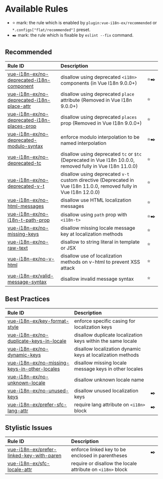 # Available Rules

- :star: mark: the rule which is enabled by `plugin:vue-i18n-ex/recommended` or `*.configs["flat/recommended"]` preset.
- :black_nib: mark: the rule which is fixable by `eslint --fix` command.

## Recommended

<!--prettier-ignore-->
| Rule ID | Description |    |
|:--------|:------------|:---|
| [vue-i18n-ex/<wbr>no-deprecated-i18n-component](./no-deprecated-i18n-component.html) | disallow using deprecated `<i18n>` components (in Vue I18n 9.0.0+) | :star::black_nib: |
| [vue-i18n-ex/<wbr>no-deprecated-i18n-place-attr](./no-deprecated-i18n-place-attr.html) | disallow using deprecated `place` attribute (Removed in Vue I18n 9.0.0+) | :star: |
| [vue-i18n-ex/<wbr>no-deprecated-i18n-places-prop](./no-deprecated-i18n-places-prop.html) | disallow using deprecated `places` prop (Removed in Vue I18n 9.0.0+) | :star: |
| [vue-i18n-ex/<wbr>no-deprecated-modulo-syntax](./no-deprecated-modulo-syntax.html) | enforce modulo interpolation to be named interpolation | :star::black_nib: |
| [vue-i18n-ex/<wbr>no-deprecated-tc](./no-deprecated-tc.html) | disallow using deprecated `tc` or `$tc` (Deprecated in Vue I18n 10.0.0, removed fully in Vue I18n 11.0.0) | :star: |
| [vue-i18n-ex/<wbr>no-deprecated-v-t](./no-deprecated-v-t.html) | disallow using deprecated `v-t` custom directive (Deprecated in Vue I18n 11.0.0, removed fully in Vue I18n 12.0.0) | :star: |
| [vue-i18n-ex/<wbr>no-html-messages](./no-html-messages.html) | disallow use HTML localization messages | :star: |
| [vue-i18n-ex/<wbr>no-i18n-t-path-prop](./no-i18n-t-path-prop.html) | disallow using `path` prop with `<i18n-t>` | :star::black_nib: |
| [vue-i18n-ex/<wbr>no-missing-keys](./no-missing-keys.html) | disallow missing locale message key at localization methods | :star: |
| [vue-i18n-ex/<wbr>no-raw-text](./no-raw-text.html) | disallow to string literal in template or JSX | :star: |
| [vue-i18n-ex/<wbr>no-v-html](./no-v-html.html) | disallow use of localization methods on v-html to prevent XSS attack | :star: |
| [vue-i18n-ex/<wbr>valid-message-syntax](./valid-message-syntax.html) | disallow invalid message syntax | :star: |

## Best Practices

<!--prettier-ignore-->
| Rule ID | Description |    |
|:--------|:------------|:---|
| [vue-i18n-ex/<wbr>key-format-style](./key-format-style.html) | enforce specific casing for localization keys |  |
| [vue-i18n-ex/<wbr>no-duplicate-keys-in-locale](./no-duplicate-keys-in-locale.html) | disallow duplicate localization keys within the same locale |  |
| [vue-i18n-ex/<wbr>no-dynamic-keys](./no-dynamic-keys.html) | disallow localization dynamic keys at localization methods |  |
| [vue-i18n-ex/<wbr>no-missing-keys-in-other-locales](./no-missing-keys-in-other-locales.html) | disallow missing locale message keys in other locales |  |
| [vue-i18n-ex/<wbr>no-unknown-locale](./no-unknown-locale.html) | disallow unknown locale name |  |
| [vue-i18n-ex/<wbr>no-unused-keys](./no-unused-keys.html) | disallow unused localization keys | :black_nib: |
| [vue-i18n-ex/<wbr>prefer-sfc-lang-attr](./prefer-sfc-lang-attr.html) | require lang attribute on `<i18n>` block | :black_nib: |

## Stylistic Issues

<!--prettier-ignore-->
| Rule ID | Description |    |
|:--------|:------------|:---|
| [vue-i18n-ex/<wbr>prefer-linked-key-with-paren](./prefer-linked-key-with-paren.html) | enforce linked key to be enclosed in parentheses | :black_nib: |
| [vue-i18n-ex/<wbr>sfc-locale-attr](./sfc-locale-attr.html) | require or disallow the locale attribute on `<i18n>` block |  |
